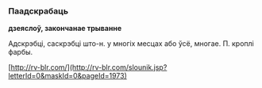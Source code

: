### Паадскрабаць
**дзеяслоў, закончанае трыванне**

Адскрэбці, саскрэбці што-н. у многіх месцах або ўсё, многае. П. кроплі фарбы.

<a rel="author">[http://rv-blr.com/](http://rv-blr.com/slounik.jsp?letterId=0&maskId=0&pageId=1973)</a>
